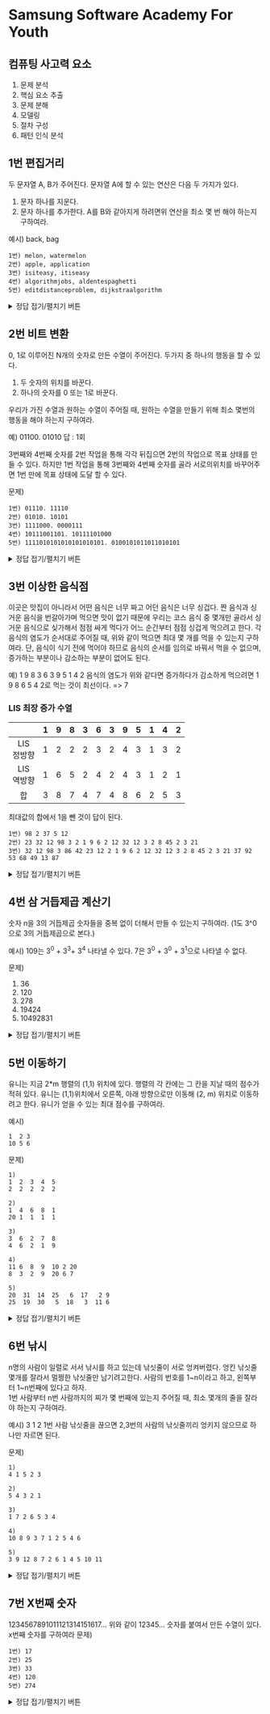# Samsung Software Academy For Youth

## 컴퓨팅 사고력 요소 
1. 문제 분석
2. 핵심 요소 추출
3. 문제 분해
4. 모델링
5. 절차 구성
6. 패턴 인식 분석

## 1번 편집거리
두 문자열 A, B가 주어진다. 문자열 A에 할 수 있는 연산은 다음 두 가지가 있다.
1. 문자 하나를 지운다.
2. 문자 하나를 추가한다.
A를 B와 같아지게 하려면위 연산을 최소 몇 번 해야 하는지 구하여라.

예시) back, bag

```
1번) melon, watermelon
2번) apple, application
3번) isiteasy, itiseasy
4번) algorithmjobs, aldentespaghetti
5번) editdistanceproblem, dijkstraalgorithm
```

<details>
<summary>정답 접기/펼치기 버튼</summary>
<div markdown="1">

최대 공통부분 수열 LCS 로 dp 풀이법 중 하나로 접근할 수 있다.

결국 LCS를 찾아서
1. A -> LCS -> B 로갈때
2. A -> LCS : 몇 개를 -
3. LCS -> B : 몇 개를 +
4. 이 두 합을 구하면 답이 된다.

Bottom-up
	
```java
import java.io.BufferedReader;
import java.io.InputStreamReader;
import java.io.IOException;
 
public class Main { 
	public static void main(String args[]) throws IOException {
		BufferedReader br = new BufferedReader(new InputStreamReader(System.in));
		String[] line = br.readLine().split(", ");
		for(int i=0; i<2; i++)
			System.out.println(line[i]);
		
		char[] str1 = line[0].toCharArray();
		char[] str2 = line[1].toCharArray();
		int[][] dp = new int[str1.length + 1][str2.length + 1];
		
		for(int i=1; i<= str1.length; i++) {
			for(int j=1; j<= str2.length; j++) {
				if(str1[i-1] == str2[j - 1]) {
					dp[i][j] = dp[i-1][j-1] + 1;
				}
				else {
					dp[i][j] = Math.max(dp[i-1][j], dp[i][j-1]);
				}
			}
		}
		System.out.println(dp[str1.length][str2.length]);
	}
}

```

				  
</div>
</details>

## 2번 비트 변환
0, 1로 이루어진 N개의 숫자로 만든 수열이 주어진다. 두가지 중 하나의 행동을 할 수 있다.
1. 두 숫자의 위치를 바꾼다.
2. 하나의 숫자를 0 또는 1로 바꾼다.

우리가 가진 수열과 원하는 수열이 주어질 때, 원하는 수열을 만들기 위해 최소 몇번의 행동을 해야 하는지 구하여라.

예) 
01100. 01010
답 : 1회

3번째와 4번째 숫자를 2번 작업을 통해 각각 뒤집으면 2번의 작업으로 목표 상태를 만들 수 있다. 하지만 1번 작업을 통해 3번째와 4번째 숫자를 골라 서로의위치를 바꾸어주면 1번 만에 목표 상태에 도달 할 수 있다.

문제)
```
1번) 01110. 11110					
2번) 01010. 10101					
3번) 1111000. 0000111					
4번) 10111001101. 10111101000				
5번) 1111010101010101010101. 0100101011011010101		
```


<details>
<summary>정답 접기/펼치기 버튼</summary>
<div markdown="1">
	
해설)
이미 원하는 숫자가 들어가있는 자리는 건드릴 필요가 없다. 따라서 우리가 건드려야 할 칸은 아래 두가지 경우에 속한다.
1. 현재 숫자가 0이고 목표 숫자가 1인 경우
2. 현재 숫자가 1이고 목표 숫자가 0인 경우
	
```java
import java.io.*;

public class Main {

	public static void main(String[] args) throws IOException{
		BufferedReader br = new BufferedReader(new InputStreamReader(System.in));
		int t = Integer.parseInt(br.readLine());  //테스트 케이스 개수
		StringBuilder sb = new StringBuilder();

		for (int i = 0; i < t; i++) {
			String[] line = br.readLine().split(" ");
			
			String n = line[0];  //이진수 1
			String m = line[1];  //이진수 2
			
			int one = 0;
			int zero = 0;
			
			for (int j = 0; j < m.length(); j++) {
				if (n.charAt(j) != m.charAt(j)) {
					if(m.charAt(j) == '1') {
						one ++;
					}
					else {
						zero ++;
					}
				}
			}
			sb.append(Math.max(one, zero) + "\n");
		}
		System.out.println(sb);
	}

}
```
#### 입력
```
5
01110 11110
01010 10101
1111000 0000111
10111001101 10111101000
1111010101010101010101 0100101011011010101
```
#### 출력	
```
1
3
4
2
8
```
				  
</div>
</details>

## 3번 이상한 음식점
이곳은 맛집이 아니라서 어떤 음식은 너무 짜고 어던 음식은 너무 싱겁다. 짠 음식과 싱거운 음식을 번갈아가며 먹으면 맛이 없기 때문에 우리는 코스 음식 중 몇개만 골라서 싱거운 음식으로 싲가해서 점점 싸게 먹다가 어느 순간부터 점점 싱겁게 먹으려고 한다. 각 음식의 염도가 순서대로 주어질 때, 위와 같이 먹으면 최대 몇 개를 먹을 수 있는지 구하여라.
단, 음식이 식기 전에 먹어야 하므로 음식의 순서를 임의로 바꿔서 먹을 수 없으며, 증가하는 부분이나 감소하는 부분이 없어도 된다.


예) 1 9 8 3 6 3 9 5 1 4 2
음식의 염도가 위와 같다면 증가하다가 감소하게 먹으려면 1 9 8 6 5 4 2로 먹는 것이 최선이다. => 7



### LIS 최장 증가 수열 

|| 1| 9| 8| 3| 6| 3| 9| 5| 1| 4| 2|
|:---:|---|---|---|---|---|---|---|---|---|---|---|
|LIS<br>정방향|1 |2 |2 |2 |3 |2 |4 |3 |1 |3 |2 |
|LIS<br>역방향|1 |6 |5 |2 |4 |2 |4 |3 |1 |2 |1 |
|합|3 |8 |7 |4 |7 |4 |8 |6 |2 |5 |3 |

최대값의 합에서 1을 뺀 것이 답이 된다.


```
1번) 98 2 37 5 12
2번) 23 32 12 98 3 2 1 9 6 2 12 32 12 3 2 8 45 2 3 21
3번) 32 12 98 3 86 42 23 12 2 1 9 6 2 12 32 12 3 2 8 45 2 3 21 37 92 53 68 49 13 87
```
<details>
<summary>정답 접기/펼치기 버튼</summary>
<div markdown="1">

#### 1번
|| 98| 2| 37| 5| 12| 
|:---:|---|---|---|---|---|
|LIS<br>정방향|1 |1|2 |2 |3 |
|LIS<br>역방향|3|1|2|1|1|
|합|4|2|4|3|4 |

	=> 3
	
#### 2번
|| 23| 32| 12| 98| 3|  2| 1| 9| 6|  2| 12| 32| 12|  3| 2| 8|45| 2| 3|21| 
|:---:|---|---|---|---|---|---|---|---|---|---|---|---|---|---|---|---|---|---|---|---|
|LIS<br>정방향| 1| 2| 1| 3| 1|  1| 1| 2| 2|  2| 3| 4| 4|  3| 3| 4|5| 4| 5|6|
|LIS<br>역방향| 7|7| 6| 6| 5| 4|  1| 5| 4| 3|  5| 5| 4| 3|  2| 2| 2|1| 1| 1|
|합| 8| 9| 7| 9| 6|  5| 2| 7| 6|  5| 8| 9| 8|  6| 5| 6|7| 5|6|7|
	
	=> 8

#### 3번
	

#### 3번
	
|| 32| 12| 98|  3| 86| 42| 23|  12 | 2|1|9|6 | 2|12|32|12|3|2|8|45|2| 3| 21| 37| 92| 53|68| 49| 13|87|
|:---:|---|---|---|---|---|---|---|---|---|---|---|---|---|---|---|---|---|---|---|---|---|---|---|---|---|---|---|---|---|---|
|LIS<br>정방향| 1| 1| 2| 1| 2| 2  | 2| 1|  1| 1 | 2 | 2 | 3 | 4 | 4 |  3 | 3 |  4 | 5  | 4 | 5 | 6 |  7 |  8| 8  | 9  | 10  | 8  |6   |10|
|LIS<br>역방향| 8|  7|  10|  5|  9|  8|  7| 6|  4| 1| 5|  4| 3|  5|  5|  4|  3| 2|2 |  3|  1| 1| 2|  2|  4| 3|   3|   2|  1 |1|
|합| 9| 8| 12| 6| 11| 10| 9| 8| 5| 2| 7| 6| 5| 8| 9| 8| 6| 5| 6|8|  5 |  6| 8| 9| 12| 11|12 | 10| 7 |12|
	
	=> 11
	
```java
import java.io.*;
import java.util.*;

public class Main {

	public static void main(String[] args) throws Exception{
		BufferedReader br = new BufferedReader(new InputStreamReader(System.in));
		int N = Integer.parseInt(br.readLine());
		StringTokenizer st = new StringTokenizer(br.readLine());
		int lis[][] = new int[N+2][2];
		int arr[] = new int[N+2];
		for(int i=1;i<=N;i++) {
			arr[i] = Integer.parseInt(st.nextToken());
		}
		lis[N+1][1] = 0;
		arr[N+1] = 0;
		for(int i=1;i<=N;i++) {
			for(int j=0;j<i;j++) {
				if(arr[i] >= arr[j])
					lis[i][0] = Math.max(lis[j][0]+1,lis[i][0]);
			}
		}
		
		for(int i=N;i>=1;i--) {
			for(int j=N+1;j>i;j--) {
				if(arr[i] >= arr[j]) {
					lis[i][1] = Math.max(lis[j][1]+1, lis[i][1]);
				}
			}
		}
		int ans = 0;
		for(int i=1;i<=N;i++) {
			ans = Math.max(ans, lis[i][0] + lis[i][1]);
		}
		System.out.println(ans-1);
		
		for(int i=1;i<=N;i++) {
			System.out.print(lis[i][0] + " ");
		}
		System.out.println();
		for(int i=1;i<=N;i++) {
			System.out.print(lis[i][1] + " ");
		}
		System.out.println();
		for(int i=1;i<=N;i++) {
			System.out.print(lis[i][1]+ lis[i][0] + " ");
		}
	}

}	
```
	
</div>
</details>



## 4번 삼 거듭제곱 계산기

숫자 n을 3의 거듭제곱 숫자들을 중복 없이 더해서 만들 수 있는지 구하여라.
(1도 3^0으로 3의 거듭제곱으로 본다.)

예시)
109는 3<sup>0</sup> + 3<sup>3</sup>+ 3<sup>4</sup> 나타낼 수 있다.
7은 3<sup>0</sup> + 3<sup>0</sup> + 3<sup>1</sup>으로 나타낼 수 없다.


문제)
1. 36
2. 120
3. 278
4. 19424
5. 10492831

<details>
<summary>정답 접기/펼치기 버튼</summary>
<div markdown="1">

```python
def solution(n, q):
    rev_base = ''

    while n > 0:
        n, mod = divmod(n, q)
        rev_base += str(mod)

    return rev_base[::-1] 
    # 역순인 진수를 뒤집어 줘야 원래 변환 하고자하는 base가 출력


print(solution(36, 3))			// 1100	
print(solution(120, 3))			// 11110 		
print(solution(278, 3))			// 101022
print(solution(19424, 3))		// 222122102
print(solution(10492831, 3))		// 201202002110101
```

</div>
</details>



## 5번 이동하기
유니는 지금 2*m 행렬의 (1,1) 위치에 있다.
행렬의 각 칸에는 그 칸을 지날 때의 점수가 적혀 있다.
유니는 (1,1)위치에서 오른쪽, 아래 방향으로만 이동해 (2, m) 위치로 이동하려고 한다. 유니가 얻을 수 있는 최대 점수를 구하여라.

예시)
```
1  2 3
10 5 6

```
문제)
```
1)
1  2  3  4  5
2  2  2  2  2

2)
1  4  6  8  1
20 1  1  1  1

3)
3  6  2  7  8
4  6  2  1  9

4)
11 6  8  9  10 2 20
8  3  2  9  20 6 7

5)
20  31  14  25   6  17   2 9
25  19  30   5  18   3  11 6
```


<details>
<summary>정답 접기/펼치기 버튼</summary>
<div markdown="1">

```
17 25 35 77 143
```

</div>
</details>


## 6번 낚시
n명의 사람이 일렬로 서서 낚시를 하고 있는데 낚싯줄이 서로 엉켜버렸다.
엉킨 낚싯줄 몇개를 잘라서 멀쩡한 낚싯줄만 남기려고한다.
사람의 번호를 1~n이라고 하고, 왼쪽부터 1~n번째에 있다고 하자. <br>
1번 사람부터 n번 사람까지의 찌가 몇 번째에 있는지 주어질 때, 최소 몇개의 줄을 잘라야 하는지 구하여라.
	
예시) 3 1 2
1번 사람 낚싯줄을 끊으면 2,3번의 사람의 낚싯줄끼리 엉키지 않으므로 하나만 자르면 된다.
	
문제)
```
1)
4 1 5 2 3

2)
5 4 3 2 1

3)
1 7 2 6 5 3 4

4)
10 8 9 3 7 1 2 5 4 6 

5)
3 9 12 8 7 2 6 1 4 5 10 11
```	
	
<details>
<summary>정답 접기/펼치기 버튼</summary>
<div markdown="1">

LIS 문제

### 1번
|| 4| 1| 5| 2| 3| 
|:---:|---|---|---|---|---|
|LIS|1|2|2 |2 |3 |
	
1. 전체 사람 - LIS = 정답
2. 5 - 3 = 2


### 2번
|| 5| 4| 3| 2| 1| 
|:---:|---|---|---|---|---|
|LIS|1|2|3 |4 |5 |
	
1. 전체 사람 - LIS = 정답
2. 5 - 3 = 2
### 3번
|| 1| 7| 2| 6| 5|  3| 4| 
|:---:|---|---|---|---|---|---|---|
|LIS|1|2|2 |3 |3 |3 |4 |
	
1. 전체 사람 - LIS = 정답
2. 7 - 4 = 3
### 4번
|| 10| 8| 9| 3| 7|  1| 2| 5|  4| 6| 
|:---:|---|---|---|---|---|---|---|---|---|---|
|LIS|1|1|2 |1 |2 |1 |2 |3|  3| 4| 
	
1. 전체 사람 - LIS = 정답
2. 10 - 4 = 6
### 5번
|| 3| 9| 12| 8| 7|  2| 6| 1|  4| 5| 10| 11| 
|:---:|---|---|---|---|---|---|---|---|---|---|---|---|
|LIS|1|2|3 |2 |3 |4 |4 |5|  4| 4|  4| 5|
	
1. 전체 사람 - LIS = 정답
2. 12 - 5 = 7
	
	
</div>
</details>
	
	

## 7번 X번째 숫자
1234567891011121314151617...
위와 같이 12345... 숫자를 붙여서 만든 수열이 있다.
x번째 숫자를 구하여라 
문제)
```
1번) 17
2번) 25
3번) 33
4번) 120
5번) 274
```	
<details>
<summary>정답 접기/펼치기 버튼</summary>
<div markdown="1">

1의 자리 숫자 : 1~9 9개
2의 자리 숫자 : 10~99 180개
3의 자리 숫자 : 100~999 2700개

1번 17
1. 17-9 = 8
2. 8/2 = 4, 10부터 4번째 수열 : 13
3. 13의 3이 정답
	
2번 25
1. 25-9 = 16
2. 16/2 = 8, 10부터 8번째 수열 : 17
3. 17의 7이 정답
	
3번 33
1. 33-9 = 24
2. 24/2 = 12, 10부터 12번째 수열 : 21
3. 21의 1이 정답
	
4번 120
1. 120-9 = 111
2. 111/2 = 55, 나머지 1
3. 10부터 56번째 수열 : 65 의 십의자리 정답 정답:6
	
5번 274 (9+180=189보다 크므로 3자리 수라는 것을 알 수 있다.)
1. 274-9 = 265, 265 - 180 = 88
2. 88/3 = 29, 나머지가 1
3. 100부터 29번째 수열 : 128 의 백의자리 
3. 128의 1이 정답
	
	
```java
import java.io.IOException;

public class Main {
	public static void main(String[] args) throws IOException{
		String line ="";
			
		for(int i=1; i<275; i++) {
			line += i;
		}
		System.out.println(line.charAt(16));
		System.out.println(line.charAt(24));
		System.out.println(line.charAt(32));
		System.out.println(line.charAt(119));
		System.out.println(line.charAt(273));
		
		System.out.print(line.charAt(15));
		System.out.print(line.charAt(16));
		System.out.println();
		System.out.print(line.charAt(23));
		System.out.print(line.charAt(24));
		System.out.println();
		System.out.print(line.charAt(31));
		System.out.print(line.charAt(32));
		System.out.println();
		System.out.print(line.charAt(119));
		System.out.print(line.charAt(120));
		System.out.println();
		System.out.print(line.charAt(273));
		System.out.print(line.charAt(274));
		System.out.print(line.charAt(275));
	}

}



```
</div>
</details>
	

